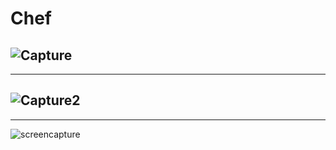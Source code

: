 # Chef

![Capture](https://github.com/user-attachments/assets/89cf9f82-eb24-486a-8179-4fa4275b4a44)
------------------------------------------------------------------------------------
------------------------------------------------------------------------------------
![Capture2](https://github.com/user-attachments/assets/4d0597c3-783e-4f9b-90e2-6a316ba084fa)
------------------------------------------------------------------------------------
------------------------------------------------------------------------------------
![screencapture](https://github.com/user-attachments/assets/5316e0c9-2cca-453e-9483-21a437482abb)
